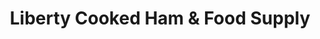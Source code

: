 ---
title: "Liberty Cooked Ham & Food Supply"
url: /manila/liberty-cooked-ham-and-food-supply/
shop: convenience
---